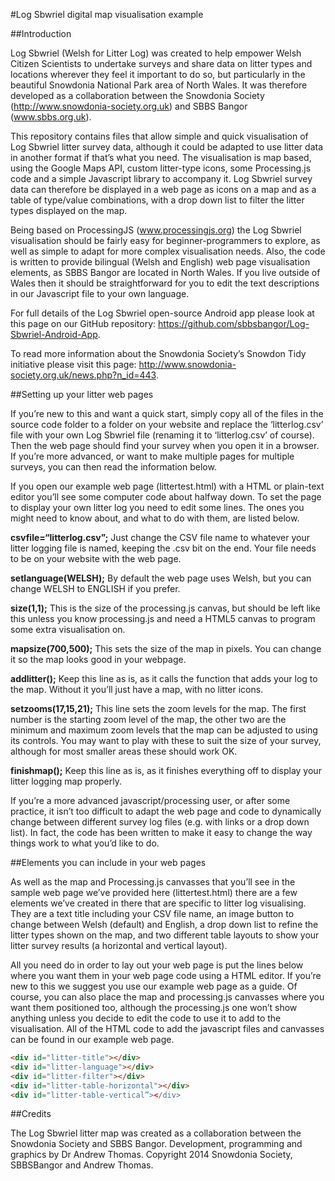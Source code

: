 #Log Sbwriel digital map visualisation example

##Introduction

Log Sbwriel (Welsh for Litter Log) was created to help empower Welsh Citizen Scientists to undertake surveys and share data on litter types and locations wherever they feel it important to do so, but particularly in the beautiful Snowdonia National Park area of North Wales. It was therefore developed as a collaboration between the Snowdonia Society (http://www.snowdonia-society.org.uk) and SBBS Bangor (www.sbbs.org.uk).

This repository contains files that allow simple and quick visualisation of Log Sbwriel litter survey data, although it could be adapted to use litter data in another format if that’s what you need. The visualisation is map based, using the Google Maps API, custom litter-type icons, some Processing.js code and a simple Javascript library to accompany it. Log Sbwriel survey data can therefore be displayed in a web page as icons on a map and as a table of type/value combinations, with a drop down list to filter the litter types displayed on the map.

Being based on ProcessingJS (www.processingjs.org) the Log Sbwriel visualisation should be fairly easy for beginner-programmers to explore, as well as simple to adapt for more complex visualisation needs. Also, the code is written to provide bilingual (Welsh and English) web page visualisation elements, as SBBS Bangor are located in North Wales. If you live outside of Wales then it should be straightforward for you to edit the text descriptions in our Javascript file to your own language.

For full details of the Log Sbwriel open-source Android app please look at this page on our GitHub repository: https://github.com/sbbsbangor/Log-Sbwriel-Android-App.

To read more information about the Snowdonia Society’s Snowdon Tidy initiative please visit this page: http://www.snowdonia-society.org.uk/news.php?n_id=443.

##Setting up your litter web pages

If you’re new to this and want a quick start, simply copy all of the files in the source code folder to a folder on your website and replace the ‘litterlog.csv’ file with your own Log Sbwriel file (renaming it to ‘litterlog.csv’ of course). Then the web page should find your survey when you open it in a browser. If you’re more advanced, or want to make multiple pages for multiple surveys, you can then read the information below.

If you open our example web page (littertest.html) with a HTML or plain-text editor you’ll see some computer code about halfway down. To set the page to display your own litter log you need to edit some lines. The ones you might need to know about, and what to do with them, are listed below.

**csvfile=“litterlog.csv”;** Just change the CSV file name to whatever your litter logging file is named, keeping the .csv bit on the end. Your file needs to be on your website with the web page.

**setlanguage(WELSH);** By default the web page uses Welsh, but you can change WELSH to ENGLISH if you prefer.

**size(1,1);** This is the size of the processing.js canvas, but should be left like this unless you know processing.js and need a HTML5 canvas to program some extra visualisation on.

**mapsize(700,500);** This sets the size of the map in pixels. You can change it so the map looks good in your webpage.

**addlitter();** Keep this line as is, as it calls the function that adds your log to the map. Without it you’ll just have a map, with no litter icons.

**setzooms(17,15,21);** This line sets the zoom levels for the map. The first number is the starting zoom level of the map, the other two are the minimum and maximum zoom levels that the map can be adjusted to using its controls. You may want to play with these to suit the size of your survey, although for most smaller areas these should work OK.

**finishmap();** Keep this line as is, as it finishes everything off to display your litter logging map properly.

If you’re a more advanced javascript/processing user, or after some practice, it isn’t too difficult to adapt the web page and code to dynamically change between different survey log files (e.g. with links or a drop down list). In fact, the code has been written to make it easy to change the way things work to what you’d like to do.

##Elements you can include in your web pages

As well as the map and Processing.js canvasses that you’ll see in the sample web page we’ve provided here (littertest.html) there are a few elements we’ve created in there that are specific to litter log visualising. They are a text title including your CSV file name, an image button to change between Welsh (default) and English, a drop down list to refine the litter types shown on the map, and two different table layouts to show your litter survey results (a horizontal and vertical layout).

All you need do in order to lay out your web page is put the lines below where you want them in your web page code using a HTML editor. If you’re new to this we suggest you use our example web page as a guide. Of course, you can also place the map and processing.js canvasses where you want them positioned too, although the processing.js one won’t show anything unless you decide to edit the code to use it to add to the visualisation. All of the HTML code to add the javascript files and canvasses can be found in our example web page.

```html
<div id="litter-title"></div>
<div id="litter-language"></div>
<div id="litter-filter"></div>
<div id="litter-table-horizontal"></div>
<div id="litter-table-vertical”></div>
```

##Credits

The Log Sbwriel litter map was created as a collaboration between the Snowdonia Society and SBBS Bangor. Development, programming and graphics by Dr Andrew Thomas. Copyright 2014 Snowdonia Society, SBBSBangor and Andrew Thomas.

